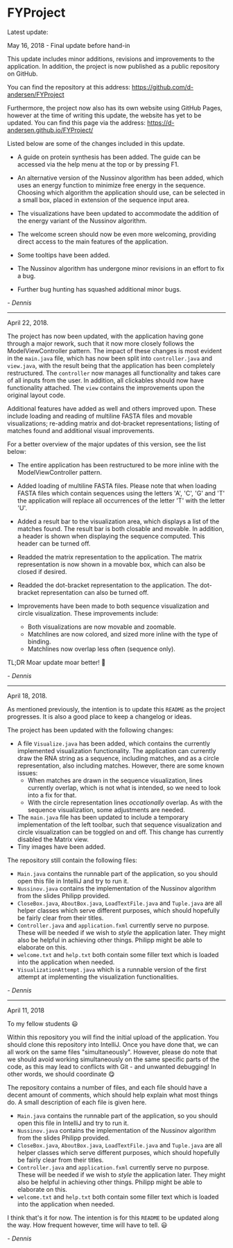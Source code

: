 # FYProject

Latest update:

May 16, 2018 - Final update before hand-in

This update includes minor additions, revisions and improvements to the application. In addition, the project is now published as a public repository on GitHub.

You can find the repository at this address: https://github.com/d-andersen/FYProject

Furthermore, the project now also has its own website using GitHub Pages, however at the time of writing this update, the website has yet to be updated. You can find this page via the address: https://d-andersen.github.io/FYProject/


Listed below are some of the changes included in this update.

* A guide on protein synthesis has been added. The guide can be accessed via the help menu at the top or by pressing F1.

* An alternative version of the Nussinov algorithm has been added, which uses an energy function to minimize free energy in the sequence. Choosing which algorithm the application should use, can be selected in a small box, placed in extension of the sequence input area.

* The visualizations have been updated to accommodate the addition of the energy variant of the Nussinov algorithm.

* The welcome screen should now be even more welcoming, providing direct access to the main features of the application.

* Some tooltips have been added.

* The Nussinov algorithm has undergone minor revisions in an effort to fix a bug.

* Further bug hunting has squashed additional minor bugs.


*- Dennis*

---

April 22, 2018.

The project has now been updated, with the application having gone through a major rework, such that it now more closely follows the ModelViewController pattern. The impact of these changes is most evident in the `main.java` file, which has now been split into `controller.java` and `view.java`, with the result being that the application has been completely restructured. The `controller` now manages all functionality and takes care of all inputs from the user. In addition, all clickables should now have functionality attached. The `view` contains the improvements upon the original layout code.

Additional features have added as well and others improved upon. These include loading and reading of multiline FASTA files and movable visualizations; re-adding matrix and dot-bracket representations; listing of matches found and additional visual improvements.

For a better overview of the major updates of this version, see the list below:

* The entire application has been restructured to be more inline with the ModelViewController pattern.

* Added loading of multiline FASTA files. Please note that when loading FASTA files which contain sequences using the letters 'A', 'C', 'G' and 'T' the application will replace all occurrences of the letter 'T' with the letter 'U'.

* Added a result bar to the visualization area, which displays a list of the matches found. The result bar is both closable and movable. In addition, a header is shown when displaying the sequence computed. This header can be turned off.

* Readded the matrix representation to the application. The matrix representation is now shown in a movable box, which can also be closed if desired.

* Readded the dot-bracket representation to the application. The dot-bracket representation can also be turned off.

* Improvements have been made to both sequence visualization and circle visualization. These improvements include:
  * Both visualizations are now movable and zoomable.
  * Matchlines are now colored, and sized more inline with the type of binding.
  * Matchlines now overlap less often (sequence only).

TL;DR Moar update moar better! 🤘

*- Dennis*

---

April 18, 2018.

As mentioned previously, the intention is to update this `README` as the project progresses. It is also a good place to keep a changelog or ideas.

The project has been updated with the following changes:

* A file `Visualize.java` has been added, which contains the currently implemented visualization functionality. The application can currently draw the RNA string as a sequence, including matches, and as a circle representation, also including matches. However, there are some known issues:
  * When matches are drawn in the sequence visualization, lines currently overlap, which is not what is intended, so we need to look into a fix for that.
  * With the circle representation lines *occationally* overlap. As with the sequence visualization, some adjustments are needed.
* The `main.java` file has been updated to include a temporary implementation of the left toolbar, such that sequence visualization and circle visualization can be toggled on and off. This change has currently disabled the Matrix view.
* Tiny images have been added.


The repository still contain the following files:

* `Main.java` contains the runnable part of the application, so you should open this file in IntelliJ and try to run it.
* `Nussinov.java` contains the implementation of the Nussinov algorithm from the slides Philipp provided.
* `CloseBox.java`, `AboutBox.java`, `LoadTextFile.java` and `Tuple.java` are all helper classes which serve different purposes, which should hopefully be fairly clear from their titles.
* `Controller.java` and `application.fxml` currently serve no purpose. These will be needed if we wish to *style* the application later. They might also be helpful in achieving other things. Philipp might be able to elaborate on this.
* `welcome.txt` and `help.txt` both contain some filler text which is loaded into the application when needed.
* `VisualizationAttempt.java` which is a runnable version of the first attempt at implementing the visualization functionalities.

*- Dennis*

---

April 11, 2018

To my fellow students 😃

Within this repository you will find the initial upload of the application. You should clone this repository into IntelliJ. Once you have done that, we can all work on the same files "simultaneously". However, please do note that we should avoid working simultaneously on the same specific parts of the code, as this may lead to conflicts with Git - and unwanted debugging! In other words, we should coordinate 😋

The repository contains a number of files, and each file should have a decent amount of comments, which should help explain what most things do. A small description of each file is given here.

* `Main.java` contains the runnable part of the application, so you should open this file in IntelliJ and try to run it.
* `Nussinov.java` contains the implementation of the Nussinov algorithm from the slides Philipp provided.
* `CloseBox.java`, `AboutBox.java`, `LoadTextFile.java` and `Tuple.java` are all helper classes which serve different purposes, which should hopefully be fairly clear from their titles.
* `Controller.java` and `application.fxml` currently serve no purpose. These will be needed if we wish to *style* the application later. They might also be helpful in achieving other things. Philipp might be able to elaborate on this.
* `welcome.txt` and `help.txt` both contain some filler text which is loaded into the application when needed.

I think that's it for now. The intention is for this `README` to be updated along the way. How frequent however, time will have to tell. 😃

*- Dennis*
